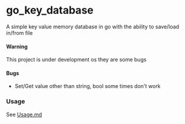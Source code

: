 # go_key_database

A simple key value memory database in go with the ability to save/load in/from file

#### Warning
This project is under development os they are some bugs

#### Bugs

- Set/Get value other than string, bool some times don't work

### Usage

See [Usage.md](./docs/Usage.md)
